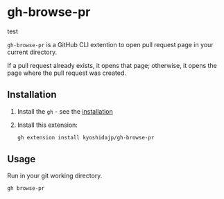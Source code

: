 # gh-browse-pr

test

`gh-browse-pr` is a GitHub CLI extention to open pull request page in your current directory.

If a pull request already exists, it opens that page; otherwise, it opens the page where the pull request was created.

## Installation

1. Install the `gh` - see the [installation](https://github.com/cli/cli#installation)
1. Install this extension:

   ```sh
   gh extension install kyoshidajp/gh-browse-pr
   ```

## Usage

Run in your git working directory.

```sh
gh browse-pr
```
